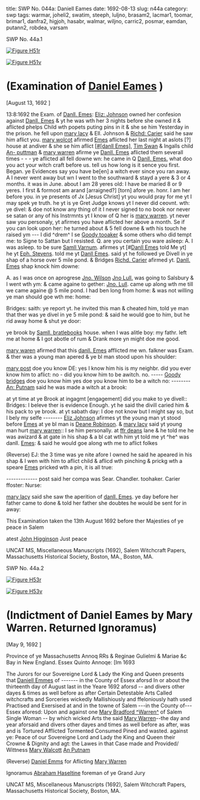 title: SWP No. 044a: Daniell Eames
date: 1692-08-13
slug: n44a
category: swp
tags: warmar, joheli2, swatim, steeph, luljno, brasam2, lacmar1, toomar, brimar1, danfra2, higjoh, hasabr, walmar, wiljno, carric2, posmar, eamdan, putann2, robdea, varsam




<div markdown class="doc" id="n44a.1">

<div class="doc_id">SWP No. 44a.1</div>



<span markdown class="figure">[![Figure H51r](archives/MassHist/gifs/H51A.gif)](archives/MassHist/large/H51A.jpg)</span>



<span markdown class="figure">[![Figure H51v](archives/MassHist/gifs/H51B.gif)](archives/MassHist/large/H51B.jpg)</span>


# (Examination of [Daniel Eames](/tag/eamdan.html) )

[August 13, 1692 ]

13:8:1692 the Exam. of [Danll. Emes](/tag/eamdan.html): [Eliz: Johnson](/tag/joheli2.html) owned her confesion against [Danll. Emes](/tag/eamdan.html) & yt he was wth her 3 nights before she owned it & aflicted phelps Child wth popets puting pins in it & she se him Yesterday in the prison. he fell upon [mary lacy](/tag/lacmar1.html) & Ell. Johnson & [Richd: Carier](/tag/carric2.html) said he saw him aflict you. [mary wolcot](/tag/walmar.html) afirmed [Emes](/tag/eamdan.html) aflicted her last night at aslots [?] house at andiver & she se him aflict [[#[danll Emes]](/tag/eamdan.html), [Tim Swan](/tag/swatim.html) & Ingalls child [An- puttman](/tag/putann2.html) & [mary warren](/tag/warmar.html) afirme ye [Danll. Emes](/tag/eamdan.html) aflicted them severall times - - - ye aflicted all fell downe wn: he came in Q [Danll. Emes.](/tag/eamdan.html) what doo you act your witch craft before us. tell us how long is it sence you first. Began. ye Evidences say you have be[en] a witch  ever since you ran away. A I never went away but wn I went to the southward & stayd a yere & 3 or 4 months. it was in June. about I am 28 yeres old: I have be maried 8 or 9 yeres. I first & formost am arand [arraigned?] [torn] afore ye. honr. I am her before you. in ye presents of Jx [Jesus Christ] yt you would  pray for me yt I may spek ye truth. he yt is ye Gret Judge knows yt I never did ceovnt. wth: ye divel: & doe not know any thing of it I never signed to no book nor never se satan or any of his Instrmnts yt I know of Q her is [mary warren](/tag/warmar.html). yt never saw you personaly, yt afirmes you have aflicted her above a month. Se if you can look upon her: he turned about & 5 fell downe & wth his touch he raised ym --- I did ^drem^ I se [Goody tooaker](/tag/toomar.html) & some others who did tempt me: to Signe to Sattan but I resisted. Q. are you certain you ware asleep: A. I was asleep. to be sure [Samll Varnum](/tag/varsam.html). afirmes yt [#[Danll Emes](/tag/eamdan.html) told Me yt] he  yt [Eph. Stevens](/tag/steeph.html). told me yt [Danll Emes](/tag/eamdan.html). said yt he followed ye Divell in ye shap of a horse over 5 mile pond. & Bridges [Richd. Carier](/tag/carric2.html) afirmed yt. [Danll. Emes](/tag/eamdan.html) shap knock him downe:

A. as I was once on aprogrese [Jno. Wilson](/tag/wiljno.html) [Jno Lull.](/tag/luljno.html) was going to Salsbury & I went wth ym: & came againe to gether: [Jno. Lull](/tag/luljno.html). came up along wth me till we came againe @ 5 mile pond. I had ben long from home: & was not willing ye man should goe wth me: home:

Bridges: saith: ye report yt. he invited this man & cheated him, told ye man that ther was ye divel in ye 5 mile pond: & said he would goe to him, but he rid away home & shut ye door:

ye brook by [Samll. bratlebooks](/tag/brasam2.html) house. when I was alitle boy: my fathr. left me at home & I got abotle of rum & Drank more yn might doe me good.

[mary waren](/tag/warmar.html) afirmed that this [danll. Emes](/tag/eamdan.html) afflicted me wn. falkner was Exam. & ther was a young man apered & ye bl man stood upon his shoulder:

[mary post](/tag/posmar.html) doe you know DE: yes I know him his is my neighbr. did you ever know him to aflict: no - did you know him to be awitch. no. ----- [Goody bridges](/tag/brimar1.html) doe you know him yes doe you know him to be a witch no: -------- [An: Putnam](/tag/putann2.html) said he was made a witch at a brook:

at yt time at ye Brook at ingagmt [engagement] did you make to ye divell:: Bridges: I beleve ther is evidence Enough. yt he said the divill caried him & his pack to ye brook. at yt sabath day: I doe not know but I might say so, but I bely my selfe -------- [Eliz Johnson](/tag/joheli2.html) afirmes yt the young man yt stood before [Emes](/tag/eamdan.html) at ye bl man is [Deane Robinson](/tag/robdea.html). & [mary lacy](/tag/lacmar1.html) said yt young man hurt [mary warren](/tag/warmar.html):: I se him personally. at [ffr deans](/tag/danfra2.html) lane & he told me he was awizard & at gate in his shap & a bl cat wth him yt told me yt ^he^ was danll. [Emes](/tag/eamdan.html): & said he would goe along  wth me to aflict folkes

(Reverse) EJ: the 3 time was ye nite afore I owned he said he apeared in his shap & I wen with him to aflict child & aflicd wth pinching & prickg wth a speare [Emes](/tag/eamdan.html) pricked wth a pin, it is all true:

------------- post said her compa was Sear. Chandler. toohaker. Carier ffoster: Nurse:

[mary lacy](/tag/lacmar1.html) said she saw the aperition of [danll. Emes](/tag/eamdan.html). ye day before her father came to done & told her father she doubtes he would be sent for in away:

This Examination taken the  13th August 1692 before ther Majesties of ye peace in Salem

atest [John Higginson](/tag/higjoh.html) Just peace

UNCAT MS, Miscellaneous Manuscripts (1692), Salem Witchcraft Papers, Massachusetts Historical Society, Boston, MA., Boston, MA. 


</div>



<div markdown class="doc" id="n44a.2">

<div class="doc_id">SWP No. 44a.2</div>



<span markdown class="figure">[![Figure H53r](archives/MassHist/gifs/H53A.gif)](archives/MassHist/large/H53A.jpg)</span>



<span markdown class="figure">[![Figure H53v](archives/MassHist/gifs/H53B.gif)](archives/MassHist/large/H53B.jpg)</span>


# (Indictment of Daniel Eames by Mary Warren. Returned Ignoramus)

[May 9, 1692 ]

Province of ye Massachusetts Annoq RRs & Reginae Gulielmi & Mariae &c Bay in New England. Essex Quinto Annoqe: [Im 1693

The Jurors for our Sovereigne Lord & Lady the King and Queen presents that [Daniell Emmes](/tag/eamdan.html) of ------- in the County of Essex aforsd In or about the thirteenth day of August last in the Yeare 1692 aforsd -- and divers other dayes & times as well before as after Certain Detestable Arts Called witchcrafts and Sorceries wickedly Mallishiously and ffeloniously hath used Practised and Exersised at and in the towne of Salem ---in the County of--- Essex aforesd: Upon and against one [Mary Bradford ^Warren^](/tag/warmar.html) of Salem Single Woman -- by which wicked Arts the said [Mary Warren](/tag/warmar.html)--the day and year aforsaid and divers other dayes and times as well before as after, was and is Tortured Afflicted Tormented Consumed Pined and wasted. against ye: Peace of our Sovereigne Lord and Lady the King and Queen their Crowne & Dignity and agt: the Lawes in that Case made and Provided/ Wittness [Mary Walcott](/tag/walmar.html) [An Putnam](/tag/putann2.html)

(Reverse) [Daniel Emms](/tag/eamdan.html) for Aflicting [Mary Warren](/tag/warmar.html)

Ignoramus [Abraham Haseltine](/tag/hasabr.html) foreman of ye Grand Jury

UNCAT MS, Miscellaneous Manuscripts (1692), Salem Witchcraft Papers, Massachusetts Historical Society, Boston, MA. 


</div>

